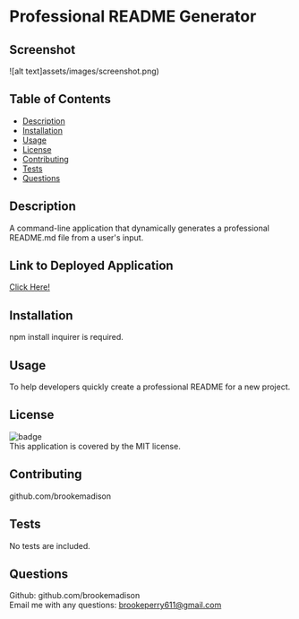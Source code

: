 
  
  # Professional README Generator

  ## Screenshot
  ![alt text]assets/images/screenshot.png)
  
  ## Table of Contents
  * [Description](#description)  
  * [Installation](#installation)
  * [Usage](#usage)
  * [License](#license)
  * [Contributing](#contributing)
  * [Tests](#tests)
  * [Questions](#questions)

  ## Description
  A command-line application that dynamically generates a professional README.md file from a user's input.

  ## Link to Deployed Application
  [Click Here!](Link)

  ## Installation
  npm install inquirer is required.

  ## Usage
  To help developers quickly create a professional README for a new project.

  ## License
  ![badge](https://img.shields.io/badge/license-MIT-brightgreen)
  <br />
  This application is covered by the MIT license. 
  
  ## Contributing
   github.com/brookemadison

  ## Tests
  No tests are included.

  ## Questions
  Github: github.com/brookemadison
  <br />
  Email me with any questions: brookeperry611@gmail.com
  
